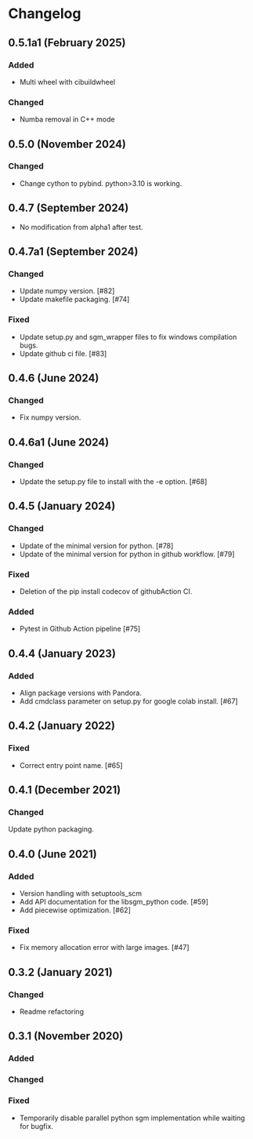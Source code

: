 # Changelog

## 0.5.1a1 (February 2025)

### Added 

- Multi wheel with cibuildwheel

### Changed 

- Numba removal in C++ mode

## 0.5.0 (November 2024)

### Changed
- Change cython to pybind. python>3.10 is working.

## 0.4.7 (September 2024)
- No modification from alpha1 after test.

## 0.4.7a1 (September 2024)

### Changed
- Update numpy version. [#82]
- Update makefile packaging. [#74]

### Fixed
- Update setup.py and sgm_wrapper files to fix windows compilation bugs. 
- Update github ci file. [#83]

## 0.4.6 (June 2024)

### Changed
- Fix numpy version.

## 0.4.6a1 (June 2024)

### Changed
- Update the setup.py file to install with the -e option. [#68]

## 0.4.5 (January 2024)

### Changed

- Update of the minimal version for python. [#78]
- Update of the minimal version for python in github workflow. [#79]

### Fixed

- Deletion of the pip install codecov of githubAction CI.

### Added

- Pytest in Github Action pipeline [#75]

## 0.4.4 (January 2023)

### Added

- Align package versions with Pandora. 
- Add cmdclass parameter on setup.py for google colab install. [#67]

## 0.4.2 (January 2022)

### Fixed

- Correct entry point name. [#65]

## 0.4.1 (December 2021)

### Changed

Update python packaging.

## 0.4.0 (June 2021)

### Added

- Version handling with setuptools_scm 
- Add API documentation for the libsgm_python code. [#59]
- Add piecewise optimization. [#62]

### Fixed

- Fix memory allocation error with large images. [#47]

## 0.3.2 (January 2021)

### Changed

- Readme refactoring

## 0.3.1 (November 2020)

### Added

### Changed

### Fixed

- Temporarily disable parallel python sgm implementation while waiting for bugfix.


